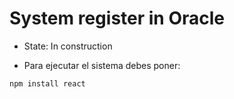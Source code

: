 <h1> System register in Oracle </h1>

- State: In construction

- Para ejecutar el sistema debes poner:

```npm install react```
